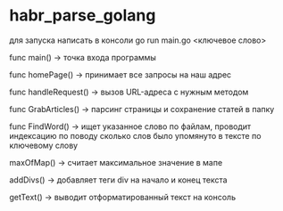 # habr_parse_golang

для запуска написать в консоли go run main.go <ключевое слово>

func main() -> точка входа программы

func homePage() -> принимает все запросы на наш адрес

func handleRequest() -> вызов URL-адреса с нужным методом

func GrabArticles() -> парсинг страницы и сохранение статей в папку

func FindWord() -> ищет указанное слово по файлам, проводит индексацию по поводу сколько слов было упомянуто в тексте по ключевому слову

maxOfMap() -> считает максимальное значение в мапе

addDivs() -> добавляет теги div на начало и конец текста

getText() -> выводит отформатированный текст на консоль